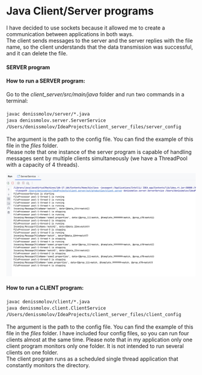 # Java Client/Server programs

I have decided to use sockets because it allowed me to create a communication between applications in both ways.</br>
The client sends messages to the server and the server replies with the file name, so the client understands that the data transmission was successful, and it can delete the file.

#### SERVER program

#### How to run a SERVER program:
Go to the _client_server/src/main/java_ folder and run two commands in a terminal:</br></br>
`javac denissmolov/server/*.java`</br>
`java denissmolov.server.ServerService /Users/denissmolov/IdeaProjects/client_server_files/server_config`<br></br>
The argument is the path to the config file. You can find the example of this file in the _files_ folder.</br>
Please note that one instance of the server program is capable of handling messages sent by multiple clients simultaneously (we have a ThreadPool with a capacity of 4 threads).

![alt text](https://github.com/Denis-Smolov/client_server/blob/master/src/main/resources/screenshot.png?raw=true)

#### How to run a CLIENT program:
`javac denissmolov/client/*.java`</br>
`java denissmolov.client.ClientService /Users/denissmolov/IdeaProjects/client_server_files/client_config`<br></br>
The argument is the path to the config file. You can find the example of this file in the _files_ folder.
I have included four config files, so you can run four clients almost at the same time.
Please note that in my application only one client program monitors only one folder. It is not intended to run several clients on one folder.<br>
The client program runs as a scheduled single thread application that constantly monitors the directory.
